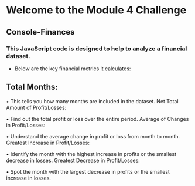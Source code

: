 # Welcome to the Module 4 Challenge
## Console-Finances

 ### This JavaScript code is designed to help to analyze a financial dataset. 
 
* Below are the key financial metrics it calculates:

## Total Months:

• This tells you how many months are included in the dataset.
Net Total Amount of Profit/Losses:

• Find out the total profit or loss over the entire period.
Average of Changes in Profit/Losses:

• Understand the average change in profit or loss from month to month.
Greatest Increase in Profit/Losses:

• Identify the month with the highest increase in profits or the smallest decrease in losses.
Greatest Decrease in Profit/Losses:

• Spot the month with the largest decrease in profits or the smallest increase in losses.
